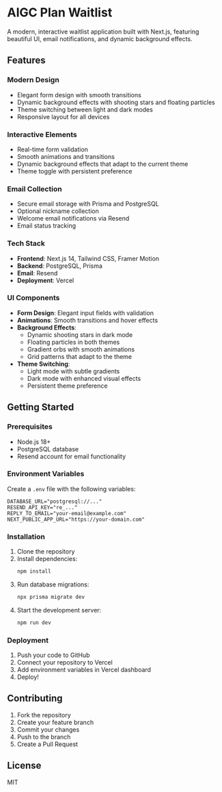 # AIGC Plan Waitlist

A modern, interactive waitlist application built with Next.js, featuring beautiful UI, email notifications, and dynamic background effects.

## Features

### Modern Design
- Elegant form design with smooth transitions
- Dynamic background effects with shooting stars and floating particles
- Theme switching between light and dark modes
- Responsive layout for all devices

### Interactive Elements
- Real-time form validation
- Smooth animations and transitions
- Dynamic background effects that adapt to the current theme
- Theme toggle with persistent preference

### Email Collection
- Secure email storage with Prisma and PostgreSQL
- Optional nickname collection
- Welcome email notifications via Resend
- Email status tracking

### Tech Stack
- **Frontend**: Next.js 14, Tailwind CSS, Framer Motion
- **Backend**: PostgreSQL, Prisma
- **Email**: Resend
- **Deployment**: Vercel

### UI Components
- **Form Design**: Elegant input fields with validation
- **Animations**: Smooth transitions and hover effects
- **Background Effects**: 
  - Dynamic shooting stars in dark mode
  - Floating particles in both themes
  - Gradient orbs with smooth animations
  - Grid patterns that adapt to the theme
- **Theme Switching**: 
  - Light mode with subtle gradients
  - Dark mode with enhanced visual effects
  - Persistent theme preference

## Getting Started

### Prerequisites
- Node.js 18+
- PostgreSQL database
- Resend account for email functionality

### Environment Variables
Create a `.env` file with the following variables:
```env
DATABASE_URL="postgresql://..."
RESEND_API_KEY="re_..."
REPLY_TO_EMAIL="your-email@example.com"
NEXT_PUBLIC_APP_URL="https://your-domain.com"
```

### Installation
1. Clone the repository
2. Install dependencies:
   ```bash
   npm install
   ```
3. Run database migrations:
   ```bash
   npx prisma migrate dev
   ```
4. Start the development server:
   ```bash
   npm run dev
   ```

### Deployment
1. Push your code to GitHub
2. Connect your repository to Vercel
3. Add environment variables in Vercel dashboard
4. Deploy!

## Contributing
1. Fork the repository
2. Create your feature branch
3. Commit your changes
4. Push to the branch
5. Create a Pull Request

## License
MIT
